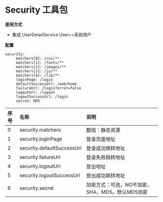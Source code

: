 Security 工具包
=========================

**是用方式**

- 集成 UserDetailService<User> User==系统用户

**配置**
```
security:
     matchers[0]: /css/**
     matchers[1]: /fonts/**
     matchers[2]: /images/**
     matchers[3]: /js/**
     matchers[4]: /lib/**
     loginPage: /login
     defaultSuccessUrl: /web/home
     failureUrl: /login?error=false
     logoutUrl: /logout
     logoutSuccessUrl: /login
     secret: MD5
```

|序号    |名称          |说明  |
|:----- |:-----       |:---- |
|0      |security.matchers         |数组：静态资源|
|1      |security.loginPage        |登录页面地址|
|2      |security.defaultSuccessUrl|登录成功跳转地址|
|3      |security.failureUrl       |登录失败跳转地址|
|4      |security.logoutUrl        |登出地址|
|5      |security.logoutSuccessUrl |登出成功跳转地址|
|6      |security.secret           |加密方式：可选，NO不加密，SHA，MD5。默认MD5加密|
